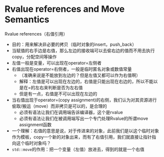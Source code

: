 # Rvalue references and Move Semantics

Rvalue references（右值引用）

- 目的：用来解决非必要的拷贝（临时对象的insert，push_back）
- 当赋值的右手边是右值，那么左边的接收端可以去偷右边的值而不用去执行copy，分配空间等操作
- 左值一般是变量，可以出现在operator=左侧者
- 右值出现在operator=右侧者，一般是临时匿名对象或数值常量
  - （准确来说是不能放到左边的？但是左值又都可以作为右值啊）
  - 解释：左值是可以出现在左边的，右值是只能出现在右边的，所以不能以是在=的左右来判断是否为左右值
  - 但是有一点，右值是不可以出现在左边的
- 当右值出现于operator=(copy assignment)的右侧，我们认为对其资源进行偷取/搬运（move）而非拷贝是可以的，是合理的
  - 必须有语法让我们在调用端告诉编译器，这个是rvalue
  - 必须有语法让我们在被调用端写出一个专门处理Rvalue的所谓move assignment函数
- 一个理解：右值的意思是说，对于传进来的对象，此前我们是以这个临时对象作为模板，copy一个新的对象出来，而有了右值引用，我们就直接让指针指向这个临时对象吗？
- `std::move`的作用：把一个变量（左值）放进去，得到的就是一个右值
